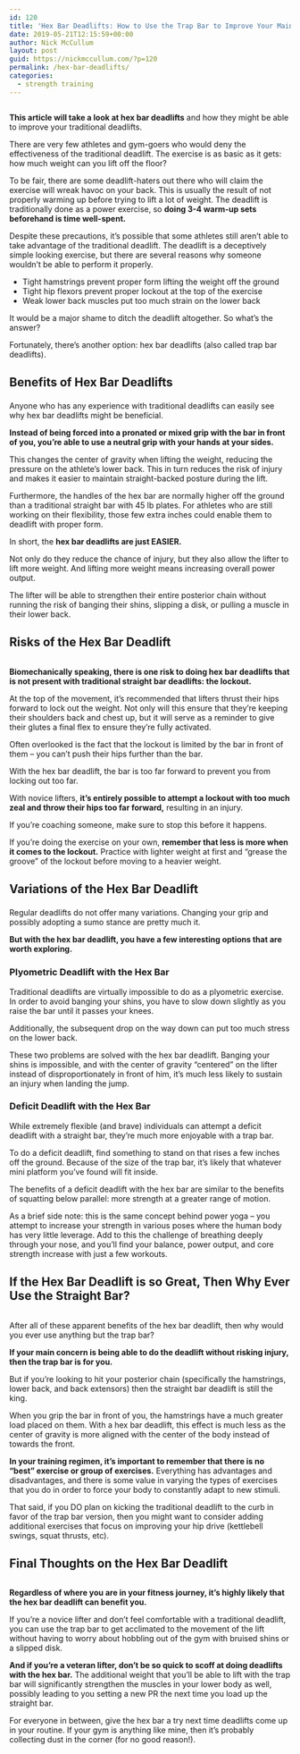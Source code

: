 ```yaml
---
id: 120
title: 'Hex Bar Deadlifts: How to Use the Trap Bar to Improve Your Main Lift'
date: 2019-05-21T12:15:59+00:00
author: Nick McCullum
layout: post
guid: https://nickmccullum.com/?p=120
permalink: /hex-bar-deadlifts/
categories:
  - strength training
---
```

<!--more-->

<div class="wp-block-image">
  <figure class="aligncenter"><img src="https://lh4.googleusercontent.com/_5Lu9a_68SKtXKGcE5eAoHgh3jWDN5t71U6wqMqN0xZRdeOUDYo1_uBBFkEvDdn2KHh87anEZj2Prxhoo4icWcKT18CtsbRMnjMhf5X2WpepF2ZBQY36p1-csgTt923ZkZmbiisv" alt="" /></figure>
</div>

**This article will take a look at hex bar deadlifts** and how they might be able to improve your traditional deadlifts. 

There are very few athletes and gym-goers who would deny the effectiveness of the traditional deadlift. The exercise is as basic as it gets: how much weight can you lift off the floor? 

To be fair, there are some deadlift-haters out there who will claim the exercise will wreak havoc on your back. This is usually the result of not properly warming up before trying to lift a lot of weight. The deadlift is traditionally done as a power exercise, so **doing 3-4 warm-up sets beforehand is time well-spent.**

Despite these precautions, it&#8217;s possible that some athletes still aren&#8217;t able to take advantage of the traditional deadlift. The deadlift is a deceptively simple looking exercise, but there are several reasons why someone wouldn&#8217;t be able to perform it properly.

  * Tight hamstrings prevent proper form lifting the weight off the ground
  * Tight hip flexors prevent proper lockout at the top of the exercise
  * Weak lower back muscles put too much strain on the lower back

It would be a major shame to ditch the deadlift altogether. So what&#8217;s the answer?

Fortunately, there&#8217;s another option: hex bar deadlifts (also called trap bar deadlifts).

## Benefits of Hex Bar Deadlifts<figure class="wp-block-embed-youtube aligncenter wp-block-embed is-type-video is-provider-youtube wp-embed-aspect-16-9 wp-has-aspect-ratio">

<div class="wp-block-embed__wrapper">
</div></figure> 

Anyone who has any experience with traditional deadlifts can easily see why hex bar deadlifts might be beneficial.

**Instead of being forced into a pronated or mixed grip with the bar in front of you, you&#8217;re able to use a neutral grip with your hands at your sides.** 

This changes the center of gravity when lifting the weight, reducing the pressure on the athlete&#8217;s lower back. This in turn reduces the risk of injury and makes it easier to maintain straight-backed posture during the lift.

Furthermore, the handles of the hex bar are normally higher off the ground than a traditional straight bar with 45 lb plates. For athletes who are still working on their flexibility, those few extra inches could enable them to deadlift with proper form.

In short, the **hex bar deadlifts are just EASIER.**

Not only do they reduce the chance of injury, but they also allow the lifter to lift more weight. And lifting more weight means increasing overall power output. 

The lifter will be able to strengthen their entire posterior chain without running the risk of banging their shins, slipping a disk, or pulling a muscle in their lower back. 

## Risks of the Hex Bar Deadlift

<div class="wp-block-image">
  <figure class="aligncenter"><img src="https://lh3.googleusercontent.com/MPvDwAkymPymjfPGVs9Q9G_UoYgoIDqPcYusBadgpLBpV5mxl39p-NyK4T5XuP8ISQayf8E9-IZAjXp8_DaPEv92C5yG1bdDKRzNxurFreYuLq48k_BQZzrIlIoObu9BnkQyOJCQ" alt="" /></figure>
</div>

**Biomechanically speaking, there is one risk to doing hex bar deadlifts that is not present with traditional straight bar deadlifts: the lockout.**

At the top of the movement, it&#8217;s recommended that lifters thrust their hips forward to lock out the weight. Not only will this ensure that they&#8217;re keeping their shoulders back and chest up, but it will serve as a reminder to give their glutes a final flex to ensure they&#8217;re fully activated. 

Often overlooked is the fact that the lockout is limited by the bar in front of them &#8211; you can&#8217;t push their hips further than the bar.

With the hex bar deadlift, the bar is too far forward to prevent you from locking out too far. 

With novice lifters, **it&#8217;s entirely possible to attempt a lockout with too much zeal and throw their hips too far forward,** resulting in an injury. 

If you&#8217;re coaching someone, make sure to stop this before it happens.

If you&#8217;re doing the exercise on your own, **remember that less is more when it comes to the lockout.** Practice with lighter weight at first and &#8220;grease the groove&#8221; of the lockout before moving to a heavier weight. 

## Variations of the Hex Bar Deadlift<figure class="wp-block-embed-youtube aligncenter wp-block-embed is-type-video is-provider-youtube wp-embed-aspect-16-9 wp-has-aspect-ratio">

<div class="wp-block-embed__wrapper">
</div></figure> 

Regular deadlifts do not offer many variations. Changing your grip and possibly adopting a sumo stance are pretty much it.

**But with the hex bar deadlift, you have a few interesting options that are worth exploring.**

### Plyometric Deadlift with the Hex Bar

Traditional deadlifts are virtually impossible to do as a plyometric exercise. In order to avoid banging your shins, you have to slow down slightly as you raise the bar until it passes your knees. 

Additionally, the subsequent drop on the way down can put too much stress on the lower back.

These two problems are solved with the hex bar deadlift. Banging your shins is impossible, and with the center of gravity &#8220;centered&#8221; on the lifter instead of disproportionately in front of him, it&#8217;s much less likely to sustain an injury when landing the jump.

### Deficit Deadlift with the Hex Bar

While extremely flexible (and brave) individuals can attempt a deficit deadlift with a straight bar, they&#8217;re much more enjoyable with a trap bar.

To do a deficit deadlift, find something to stand on that rises a few inches off the ground. Because of the size of the trap bar, it&#8217;s likely that whatever mini platform you&#8217;ve found will fit inside.

The benefits of a deficit deadlift with the hex bar are similar to the benefits of squatting below parallel: more strength at a greater range of motion.

As a brief side note: this is the same concept behind power yoga &#8211; you attempt to increase your strength in various poses where the human body has very little leverage. Add to this the challenge of breathing deeply through your nose, and you&#8217;ll find your balance, power output, and core strength increase with just a few workouts.

## If the Hex Bar Deadlift is so Great, Then Why Ever Use the Straight Bar?

<div class="wp-block-image">
  <figure class="aligncenter"><img src="https://lh4.googleusercontent.com/U6N84fDAB6jSiHIW0MCwESIEbIhyHnM_BR-bC1AQzfVpWYl6qrWphWRdppTJEjH9xOzn5YCD1-Z2Qq0qBGnUw9Vqll4Q_Mv9R1odH3xWADKKOJAh-kfvGlDOnCMkhoBxU3Z3m2_r" alt="" /></figure>
</div>

After all of these apparent benefits of the hex bar deadlift, then why would you ever use anything but the trap bar?

**If your main concern is being able to do the deadlift without risking injury, then the trap bar is for you.**

But if you&#8217;re looking to hit your posterior chain (specifically the hamstrings, lower back, and back extensors) then the straight bar deadlift is still the king. 

When you grip the bar in front of you, the hamstrings have a much greater load placed on them. With a hex bar deadlift, this effect is much less as the center of gravity is more aligned with the center of the body instead of towards the front. 

**In your training regimen, it&#8217;s important to remember that there is no &#8220;best&#8221; exercise or group of exercises.** Everything has advantages and disadvantages, and there is some value in varying the types of exercises that you do in order to force your body to constantly adapt to new stimuli. 

That said, if you DO plan on kicking the traditional deadlift to the curb in favor of the trap bar version, then you might want to consider adding additional exercises that focus on improving your hip drive (kettlebell swings, squat thrusts, etc). 

## Final Thoughts on the Hex Bar Deadlift

<div class="wp-block-image">
  <figure class="aligncenter"><img src="https://lh4.googleusercontent.com/L4i3GaGl4yqVOuw6UKtryr8CS7b2egajVZLwxoF0ruepNvGy8t34YSdcsIgrC_8gXR6HFFAi7GPbq75L-QCrBytiFx6iHza2Zrr9uHu2B0o91yvgo1jtOmYbthTvrYTh3-Dss_Pc" alt="" /></figure>
</div>

**Regardless of where you are in your fitness journey, it&#8217;s highly likely that the hex bar deadlift can benefit you.**

If you&#8217;re a novice lifter and don&#8217;t feel comfortable with a traditional deadlift, you can use the trap bar to get acclimated to the movement of the lift without having to worry about hobbling out of the gym with bruised shins or a slipped disk.

**And if you&#8217;re a veteran lifter, don&#8217;t be so quick to scoff at doing deadlifts with the hex bar.** The additional weight that you&#8217;ll be able to lift with the trap bar will significantly strengthen the muscles in your lower body as well, possibly leading to you setting a new PR the next time you load up the straight bar.

For everyone in between, give the hex bar a try next time deadlifts come up in your routine. If your gym is anything like mine, then it&#8217;s probably collecting dust in the corner (for no good reason!).